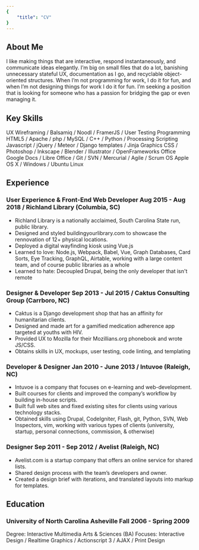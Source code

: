 ```yaml
---
{
	"title": "CV"
}
---
```


## About Me
I like making things that are interactive, respond instantaneously, and communicate ideas elegantly. I’m big on small files that do a lot, banishing unnecessary stateful UX, documentation as I go, and recyclable object-oriented structures. When I’m not programming for work, I do it for fun, and when I’m not designing things for work I do it for fun. I’m seeking a position that is looking for someone who has a passion for bridging the gap or even managing it.

## Key Skills
UX	Wireframing / Balsamiq / Noodl / FramerJS / User Testing
Programming	HTML5 / Apache / php / MySQL / C++ / Python / Processing
Scripting	Javascript / jQuery / Meteor / Django templates / Jinja
Graphics	CSS / Photoshop / Inkscape / Blender / Illustrator / OpenFrameworks
Office	Google Docs / Libre Office / Git / SVN / Mercurial / Agile / Scrum
OS	Apple OS X / Windows / Ubuntu Linux

## Experience
### User Experience & Front-End Web Developer Aug 2015 - Aug 2018 / Richland Library (Columbia, SC)
- Richland Library is a nationally acclaimed, South Carolina State run, public library.
- Designed and styled buildingyourlibrary.com to showcase the rennovation of 12+  physical locations.
- Deployed a digital wayfinding kiosk using Vue.js
- Learned to love: Node.js, Webpack, Babel, Vue, Graph Databases, Card Sorts, Eye Tracking, GraphQL, Airtable, working with a large content team, and of course public libraries as a whole
- Learned to hate: Decoupled Drupal, being the only developer that isn't remote

### Designer & Developer Sep 2013 - Jul 2015 / Caktus Consulting Group (Carrboro, NC)
- Caktus is a Django development shop that has an affinity for humanitarian clients.
- Designed and made art for a gamified medication adherence app targeted at youths with HIV.
- Provided UX to Mozilla for their Mozillians.org phonebook and wrote JS/CSS.
- Obtains skills in UX, mockups, user testing, code linting, and templating

### Developer & Designer Jan 2010 - June 2013 / Intuvoe (Raleigh, NC)
- Intuvoe is a company that focuses on e-learning and web-development.
- Built courses for clients and improved the company’s workflow by building in-house scripts.
- Built full web sites and fixed existing sites for clients using various technology stacks.
- Obtained skills using Drupal, CodeIgniter, Flash, git, Python, SVN, Web Inspectors, vim, working with various types of clients (university, startup, personal connections, commission, & otherwise) 

### Designer Sep 2011 - Sep 2012 / Avelist (Raleigh, NC)
- Avelist.com is a startup company that offers an online service for shared lists.
- Shared design process with the team’s developers and owner.
- Created a design brief with iterations, and translated layouts into markup for templates.

## Education
### University of North Carolina Asheville Fall 2006 - Spring 2009
Degree:	Interactive Multimedia Arts & Sciences (BA)
Focuses:	Interactive Design / Realtime Graphics / Actionscript 3 / AJAX / Print Design